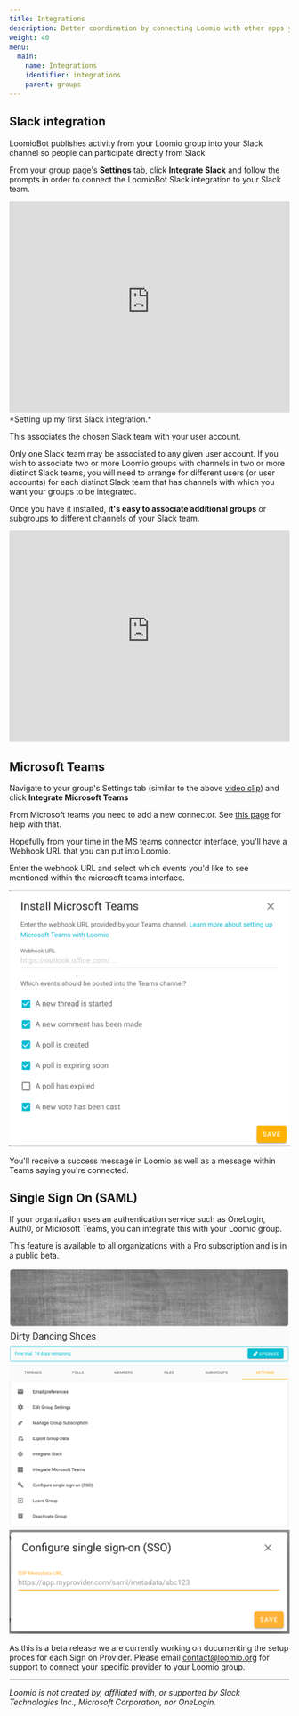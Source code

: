 ```yaml
---
title: Integrations
description: Better coordination by connecting Loomio with other apps you use.
weight: 40
menu:
  main:
    name: Integrations
    identifier: integrations
    parent: groups
---
```


## Slack integration
LoomioBot publishes activity from your Loomio group into your Slack channel so people can participate directly from Slack.

From your group page's **Settings** tab, click **Integrate Slack** and follow the prompts in order to connect the LoomioBot Slack integration to your Slack team.

<iframe width="100%" height="380px" src="https://www.youtube-nocookie.com/embed/ZwZD4ecfaM4" frameborder="0" allowfullscreen></iframe>
*Setting up my first Slack integration.*

This associates the chosen Slack team with your user account.

Only one Slack team may be associated to any given user account. If you wish to associate two or more Loomio groups with channels in two or more distinct Slack teams, you will need to arrange for different users (or user accounts) for each distinct Slack team that has channels with which you want your groups to be integrated.

Once you have it installed, **it's easy to associate additional groups** or subgroups to different channels of your Slack team.

<iframe width="100%" height="380px" src="https://www.youtube-nocookie.com/embed/u2H3HEsvTAQ" frameborder="0" allowfullscreen></iframe>

## Microsoft Teams

Navigate to your group's Settings tab (similar to the above [video clip](#set-up-slack-integration)) and click **Integrate Microsoft Teams**

From Microsoft teams you need to add a new connector. See [this page](https://kb.itglue.com/hc/en-us/articles/115001798191-Setting-up-Microsoft-Teams-webhook-notifications) for help with that.

Hopefully from your time in the MS teams connector interface, you'll have a Webhook URL that you can put into Loomio.

Enter the webhook URL and select which events you'd like to see mentioned within the microsoft teams interface.

![](ms_teams_integration.png)

You'll receive a success message in Loomio as well as a message within Teams saying you're connected.

## Single Sign On (SAML)

If your organization uses an authentication service such as OneLogin, Auth0, or Microsoft Teams, you can integrate this with your Loomio group.

This feature is available to all organizations with a Pro subscription and is
in a public beta.

![](sso_from_settings_tab.png)
![](sso_form.png)

As this is a beta release we are currently working on documenting the setup proces for each Sign on Provider. Please email contact@loomio.org for support to connect your specific provider to your Loomio group.

---

_Loomio is not created by, affiliated with, or supported by Slack Technologies Inc., Microsoft Corporation, nor OneLogin._
